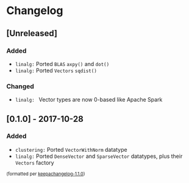 # Changelog

## [Unreleased]
### Added
- `linalg:` Ported `BLAS` `axpy()` and `dot()`
- `linalg:` Ported `Vectors` `sqdist()`

### Changed
- `linalg: ` Vector types are now 0-based like Apache Spark

## [0.1.0] - 2017-10-28
### Added
- `clustering:` Ported `VectorWithNorm` datatype
- `linalg:` Ported `DenseVector` and `SparseVector` datatypes, plus their `Vectors` factory

<small>(formatted per [keepachangelog-1.1.0](http://keepachangelog.com/en/1.0.0/))</small>
